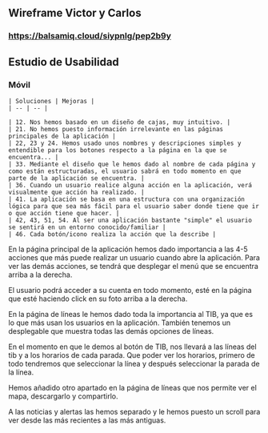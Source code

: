 ## Wireframe Victor y Carlos

### https://balsamiq.cloud/siypnlg/pep2b9y

## Estudio de Usabilidad

### Móvil

    | Soluciones | Mejoras |
    | -- | -- |

    | 12. Nos hemos basado en un diseño de cajas, muy intuitivo. | 
    | 21. No hemos puesto información irrelevante en las páginas principales de la aplicación |
    | 22, 23 y 24. Hemos usado unos nombres y descripciones simples y entendible para los botones respecto a la página en la que se encuentra... |
    | 33. Mediante el diseño que le hemos dado al nombre de cada página y como están estructuradas, el usuario sabrá en todo momento en que parte de la aplicación se encuentra. |
    | 36. Cuando un usuario realice alguna acción en la aplicación, verá visualmente que acción ha realizado. | 
    | 41. La aplicación se basa en una estructura con una organización lógica para que sea más fácil para el usuario saber donde tiene que ir o que acción tiene que hacer. |
    | 42, 43, 51, 54. Al ser una aplicación bastante "simple" el usuario se sentirá en un entorno conocido/familiar |
    | 46. Cada botón/icono realiza la acción que la describe |


En la página principal de la aplicación hemos dado importancia a las 4-5 acciones que más puede realizar un usuario cuando abre la aplicación. Para ver las demás acciones, se tendrá que desplegar el menú que se encuentra arriba a la derecha.

El usuario podrá acceder a su cuenta en todo momento, esté en la página que esté haciendo click en su foto arriba a la derecha.

En la página de líneas le hemos dado toda la importancia al TIB, ya que es lo que más usan los usuarios en la aplicación. También tenemos un desplegable que muestra todas las demás opciones de líneas.

En el momento en que le demos al botón de TIB, nos llevará a las líneas del tib y a los horarios de cada parada. 
Que poder ver los horarios, primero de todo tendremos que seleccionar la línea y después seleccionar la parada de la línea.

Hemos añadido otro apartado en la página de líneas que nos permite ver el mapa, descargarlo y compartirlo.

A las noticias y alertas las hemos separado y le hemos puesto un scroll para ver desde las más recientes a las más antiguas.